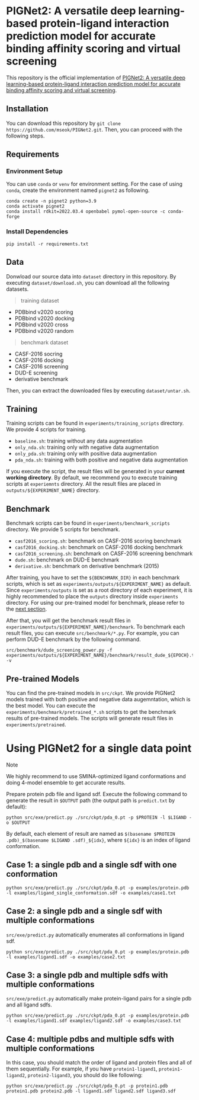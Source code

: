 # PIGNet2: A versatile deep learning-based protein-ligand interaction prediction model for accurate binding affinity scoring and virtual screening
This repository is the official implementation of [PIGNet2: A versatile deep learning-based protein-ligand interaction prediction model for accurate binding affinity scoring and virtual screening](https://arxiv.org/abs/2307.01066).

## Installation
You can download this repository by `git clone https://github.com/mseok/PIGNet2.git`. Then, you can proceed with the following steps.

## Requirements
### Environment Setup
You can use `conda` or `venv` for environment setting.
For the case of using `conda`, create the environment named `pignet2` as following.
```console
conda create -n pignet2 python=3.9
conda activate pignet2
conda install rdkit=2022.03.4 openbabel pymol-open-source -c conda-forge
```

### Install Dependencies
```console
pip install -r requirements.txt
```

## Data

Donwload our source data into `dataset` directory in this repository.
By executing `dataset/download.sh`, you can download all the following datasets.
> training dataset
- PDBbind v2020 scoring
- PDBbind v2020 docking
- PDBbind v2020 cross
- PDBbind v2020 random
> benchmark dataset
- CASF-2016 socring
- CASF-2016 docking
- CASF-2016 screening
- DUD-E screening
- derivative benchmark

Then, you can extract the downloaded files by executing `dataset/untar.sh`.

## Training
Training scripts can be found in `experiments/training_scripts` directory.
We provide 4 scripts for training.
- `baseline.sh`: training without any data augmentation
- `only_nda.sh`: training only with negative data augmentation
- `only_pda.sh`: training only with positive data augmentation
- `pda_nda.sh`: training with both positive and negative data augmentation

If you execute the script, the result files will be generated in your **current working directory**.
By default, we recommend you to execute training scripts at `experiemnts` directory.
All the result files are placed in `outputs/${EXPERIMENT_NAME}` directory.

## Benchmark
Benchmark scripts can be found in `experiments/benchmark_scripts` directory.
We provide 5 scripts for benchmark.
- `casf2016_scoring.sh`: benchmark on CASF-2016 scoring benchmark
- `casf2016_docking.sh`: benchmark on CASF-2016 docking benchmark
- `casf2016_screening.sh`: benchmark on CASF-2016 screening benchmark
- `dude.sh`: benchmark on DUD-E benchmark
- `derivative.sh`: benchmark on derivative benchmark (2015)

After training, you have to set the `${BENCHMARK_DIR}` in each benchmark scripts, which is set as `experiments/outputs/${EXPERIMENT_NAME}` as default.
Since `experiments/outputs` is set as a root directory of each experiment, it is highly recommended to place the `outputs` directory inside `experiments` directory.
For using our pre-trained model for benchmark, please refer to the [next section](#pre-trained-models).

After that, you will get the benchmark result files in `experiments/outputs/${EXPERIMENT_NAME}/benchmark`.
To benchmark each result files, you can execute `src/benchmark/*.py`.
For example, you can perform DUD-E benchmark by the following command.
```console
src/benchmark/dude_screening_power.py -f experiments/outputs/${EXPERIMENT_NAME}/benchmark/result_dude_${EPOCH}.txt -v
```

## Pre-trained Models
You can find the pre-trained models in `src/ckpt`.
We provide PIGNet2 models trained with both positive and negative data augemntation, which is the best model.
You can execute the `experiments/benchmark/pretrained_*.sh` scripts to get the benchmark results of pre-trained models.
The scripts will generate result files in `experiments/pretrained`.

# Using PIGNet2 for a single data point
> [!NOTE]  
> We highly recommend to use SMINA-optimized ligand conformations and doing 4-model ensemble to get accurate results.

Prepare protein pdb file and ligand sdf.
Execute the following command to generate the result in `$OUTPUT` path (the output path is `predict.txt` by default):
```console
python src/exe/predict.py ./src/ckpt/pda_0.pt -p $PROTEIN -l $LIGAND -o $OUTPUT
```
By default, each element of result are named as `$(basename $PROTEIN .pdb)_$(basename $LIGAND .sdf)_${idx}`, where `${idx}` is an index of ligand conformation.

## Case 1: a single pdb and a single sdf with one conformation
```console
python src/exe/predict.py ./src/ckpt/pda_0.pt -p examples/protein.pdb -l examples/ligand_single_conformation.sdf -o examples/case1.txt
```

## Case 2: a single pdb and a single sdf with multiple conformations
`src/exe/predict.py` automatically enumerates all conformations in ligand sdf.
```console
python src/exe/predict.py ./src/ckpt/pda_0.pt -p examples/protein.pdb -l examples/ligand1.sdf -o examples/case2.txt
```

## Case 3: a single pdb and multiple sdfs with multiple conformations
`src/exe/predict.py` automatically make protein-ligand pairs for a single pdb and all ligand sdfs.
```console
python src/exe/predict.py ./src/ckpt/pda_0.pt -p examples/protein.pdb -l examples/ligand1.sdf examples/ligand2.sdf -o examples/case3.txt
```

## Case 4: multiple pdbs and multiple sdfs with multiple conformations
In this case, you should match the order of ligand and protein files and all of them sequentially.
For example, if you have `protein1-ligand1`, `protein1-ligand2`, `protein2-ligand3`, you should do like following:
```console
python src/exe/predict.py ./src/ckpt/pda_0.pt -p protein1.pdb protein1.pdb protein2.pdb -l ligand1.sdf ligand2.sdf ligand3.sdf
```
